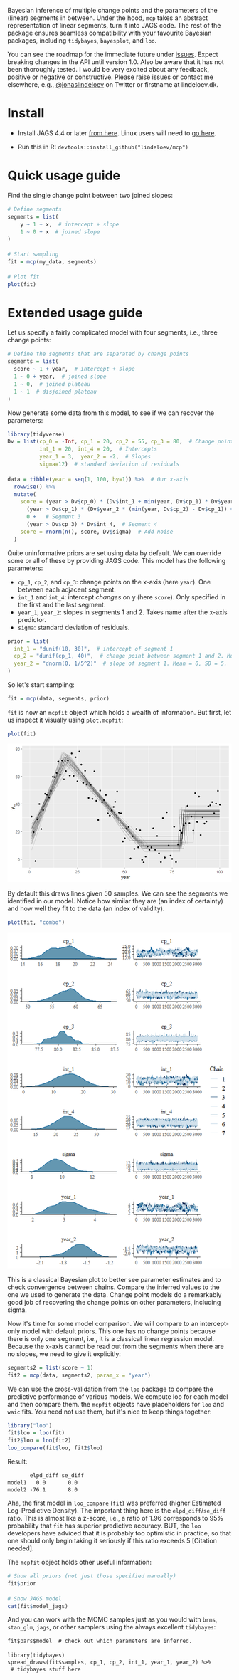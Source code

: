 Bayesian inference of multiple change points and the parameters of the (linear) segments in between. Under the hood, `mcp` takes an abstract representation of linear segments, turn it into JAGS code. The rest of the package ensures seamless compatibility with your favourite Bayesian packages, including `tidybayes`, `bayesplot`, and `loo`.

You can see the roadmap for the immediate future under [issues](https://github.com/lindeloev/mcp/issues). Expect breaking changes in the API until version 1.0. Also be aware that it has not been thoroughly tested. I would be very excited about any feedback, positive or negative or constructive. Please raise issues or contact me elsewhere, e.g., [@jonaslindeloev](https://twitter.com/jonaslindeloev) on Twitter or firstname at lindeloev.dk.



# Install

 * Install JAGS 4.4 or later [from here](https://sourceforge.net/projects/mcmc-jags/files/JAGS/4.x/). Linux users will need to [go here](http://mcmc-jags.sourceforge.net/).
 
 * Run this in R: `devtools::install_github("lindeloev/mcp")`


# Quick usage guide

Find the single change point between two joined slopes:
```r
# Define segments
segments = list(
    y ~ 1 + x,  # intercept + slope
    1 ~ 0 + x  # joined slope
)

# Start sampling
fit = mcp(my_data, segments)

# Plot fit
plot(fit)
```

# Extended usage guide

Let us specify a fairly complicated model with four segments, i.e., three change points:
```r
# Define the segments that are separated by change points
segments = list(
  score ~ 1 + year,  # intercept + slope
  1 ~ 0 + year,  # joined slope
  1 ~ 0,  # joined plateau
  1 ~ 1  # disjoined plateau
)
```

Now generate some data from this model, to see if we can recover the parameters:

```r
library(tidyverse)
Dv = list(cp_0 = -Inf, cp_1 = 20, cp_2 = 55, cp_3 = 80,  # Change points
          int_1 = 20, int_4 = 20,  # Intercepts
          year_1 = 3,  year_2 = -2,  # Slopes
          sigma=12)  # standard deviation of residuals

data = tibble(year = seq(1, 100, by=1)) %>%  # Our x-axis
  rowwise() %>%
  mutate(
    score = (year > Dv$cp_0) * (Dv$int_1 + min(year, Dv$cp_1) * Dv$year_1) +  # Segment 1
      (year > Dv$cp_1) * (Dv$year_2 * (min(year, Dv$cp_2) - Dv$cp_1)) +  # Segment 2
      0 +   # Segment 3
      (year > Dv$cp_3) * Dv$int_4,  # Segment 4
    score = rnorm(n(), score, Dv$sigma)  # Add noise
  )
```


Quite uninformative priors are set using data by default. We can override some or all of these by providing JAGS code. This model has the following parameters:

 * `cp_1`, `cp_2`, and `cp_3`: change points on the x-axis (here `year`). One between each adjacent segment.
 * `int_1` and `int_4`: intercept *changes* on y (here `score`). Only specified in the first and the last segment.
 * `year_1`, `year_2`: slopes in segments 1 and 2. Takes name after the x-axis predictor.
 * `sigma`: standard deviation of residuals.

```r
prior = list(
  int_1 = "dunif(10, 30)",  # intercept of segment 1
  cp_2 = "dunif(cp_1, 40)",  # change point between segment 1 and 2. Must be greater than cp_1. Order restriction is applied automatically for everything but dunif (a JAGS limitation).
  year_2 = "dnorm(0, 1/5^2)"  # slope of segment 1. Mean = 0, SD = 5.
)
```

So let's start sampling:
```r
fit = mcp(data, segments, prior)
```


`fit` is now an `mcpfit` object which holds a wealth of information. But first, let us inspect it visually using `plot.mcpfit`:

```r
plot(fit)
```

![](docs/plot_overlay.png)

By default this draws lines given 50 samples. We can see the segments we identified in our model. Notice how similar they are (an index of certainty) and how well they fit to the data (an index of validity).


```r
plot(fit, "combo")
```

![](docs/plot_combo.png)

This is a classical Bayesian plot to better see parameter estimates and to check convergence between chains. Compare the inferred values to the one we used to generate the data. Change point models do a remarkably good job of recovering the change points on other parameters, including sigma.

Now it's time for some model comparison. We will compare to an intercept-only model with default priors. This one has no change points because there is only one segment, i.e., it is a classical linear regression model. Because the x-axis cannot be read out from the segments when there are no slopes, we need to give it explicitly:

```r
segments2 = list(score ~ 1)
fit2 = mcp(data, segments2, param_x = "year")
```

We can use the cross-validation from the `loo` package to compare the predictive performance of various models. We compute loo for each model and then compare them. the `mcpfit` objects have placeholders for `loo` and `waic` fits. You need not use them, but it's nice to keep things together:

```r
library("loo")
fit$loo = loo(fit)
fit2$loo = loo(fit2)
loo_compare(fit$loo, fit2$loo)
```

Result:
```
       elpd_diff se_diff
model1   0.0       0.0  
model2 -76.1       8.0  
```

Aha, the first model in `loo_compare` (`fit`) was preferred (higher Estimated Log-Predictive Density). The important thing here is the `elpd_diff`/`se_diff` ratio. This is almost like a z-score, i.e., a ratio of 1.96 corresponds to 95% probability that `fit` has superior predictive accuracy. BUT, the `loo` developers have adviced that it is probably too optimistic in practice, so that one should only begin taking it seriously if this ratio exceeds 5 [Citation needed].


The `mcpfit` object holds other useful information:
```r
# Show all priors (not just those specified manually)
fit$prior

# Show JAGS model
cat(fit$model_jags)
```

And you can work with the MCMC samples just as you would with `brms`, `stan_glm`, `jags`, or other samplers using the always excellent `tidybayes`:

```
fit$pars$model  # check out which parameters are inferred.

library(tidybayes)
spread_draws(fit$samples, cp_1, cp_2, int_1, year_1, year_2) %>%
 # tidybayes stuff here
```